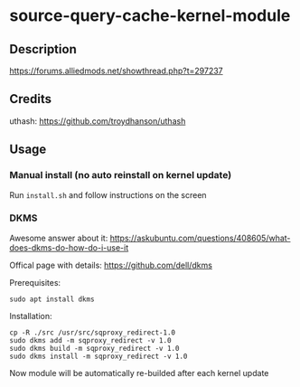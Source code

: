 # source-query-cache-kernel-module


## Description

https://forums.alliedmods.net/showthread.php?t=297237


## Credits

uthash: https://github.com/troydhanson/uthash

## Usage

### Manual install (no auto reinstall on kernel update)

Run `install.sh` and follow instructions on the screen


### DKMS

Awesome answer about it: https://askubuntu.com/questions/408605/what-does-dkms-do-how-do-i-use-it

Offical page with details: https://github.com/dell/dkms

Prerequisites:

    sudo apt install dkms

Installation:

    cp -R ./src /usr/src/sqproxy_redirect-1.0
    sudo dkms add -m sqproxy_redirect -v 1.0
    sudo dkms build -m sqproxy_redirect -v 1.0
    sudo dkms install -m sqproxy_redirect -v 1.0

Now module will be automatically re-builded after each kernel update
